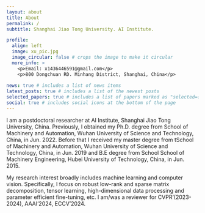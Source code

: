 ```yaml
---
layout: about
title: About
permalink: /
subtitle: Shanghai Jiao Tong University. AI Institute.

profile:
  align: left
  image: xu_pic.jpg
  image_circular: false # crops the image to make it circular
  more_info: >
    <p>Email: x1436446591@gmail.com</p>
    <p>800 Dongchuan RD. Minhang District, Shanghai, China</p>
   
news: true # includes a list of news items
latest_posts: true # includes a list of the newest posts
selected_papers: true # includes a list of papers marked as "selected={true}"
social: true # includes social icons at the bottom of the page
---
```


I am a postdoctoral researcher at AI Institute, Shanghai Jiao Tong University, China. Previously, I obtained my Ph.D. degree from School of Machinery and Automation, Wuhan University of Science and Technology, China, in Jun. 2022. Before that I received my master degree from tSchool of Machinery and Automation, Wuhan University of Science and Technology, China, in Jun. 2019 and B.E degree from School School of Machinery Engineering, Hubei University of Technology, China, in Jun. 2015.

My research interest broadly includes machine learning and computer vision. Specifically, I focus on robust low-rank and sparse matrix decomposition, tensor learning, high-dimensional data processing and parameter efficient fine-tuning, etc. I am/was a reviewer for CVPR’(2023-2024), AAAI’2024, ECCV’2024.
